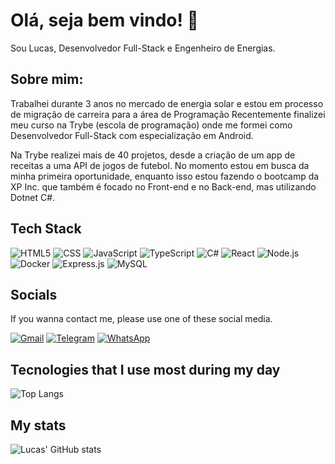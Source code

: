 # Olá, seja bem vindo! 👋

Sou Lucas, Desenvolvedor Full-Stack e Engenheiro de Energias.

<div>
  <h2>Sobre mim:</h2>
</div>

Trabalhei durante 3 anos no mercado de energia solar e estou em processo de migração de carreira para a área de Programação
Recentemente finalizei meu curso na Trybe (escola de programação) onde me formei como Desenvolvedor Full-Stack com especialização em Android.


Na Trybe realizei mais de 40 projetos, desde a criação de um app de receitas a uma API de jogos de futebol.
No momento estou em busca da minha primeira oportunidade, enquanto isso estou fazendo o bootcamp da XP Inc. que também é focado no Front-end
e no Back-end, mas utilizando Dotnet C#.


<div>
  <h2>Tech Stack</h2>
</div>
  
![HTML5](https://img.shields.io/badge/HTML5-E34F26?style=for-the-badge&logo=html5&logoColor=white)
![CSS](https://img.shields.io/badge/CSS-1572B6?style=for-the-badge&logo=css3&logoColor=white)
![JavaScript](https://img.shields.io/badge/JavaScript-F7DF1E?style=for-the-badge&logo=javascript&logoColor=black)
![TypeScript](https://img.shields.io/badge/TypeScript-007ACC?style=for-the-badge&logo=typescript&logoColor=white)
![C#](https://img.shields.io/badge/c%23-%23239120.svg?style=for-the-badge&logo=csharp&logoColor=white)
![React](https://img.shields.io/badge/React-61DAFB?style=for-the-badge&logo=react&logoColor=white)
![Node.js](https://img.shields.io/badge/Node.js-43853D?style=for-the-badge&logo=node.js&logoColor=white)
![Docker](https://img.shields.io/badge/Docker-2496ED?style=for-the-badge&logo=docker&logoColor=white)
![Express.js](https://img.shields.io/badge/Express.js-000000?style=for-the-badge&logo=express&logoColor=white)
![MySQL](https://img.shields.io/badge/MySQL-4479A1?style=for-the-badge&logo=mysql&logoColor=white)



<div>
  <h2>Socials</h2>
</div>
If you wanna contact me, please use one of these social media.

[![Gmail](https://img.shields.io/badge/Gmail-D14836?style=for-the-badge&logo=gmail&logoColor=white)](mailto:englucascbmelo@gmail.com)
[![Telegram](https://img.shields.io/badge/Telegram-2CA5E0?style=for-the-badge&logo=telegram&logoColor=white)](https://t.me/lucaspuskas)
[![WhatsApp](https://img.shields.io/badge/WhatsApp-25D366?style=for-the-badge&logo=whatsapp&logoColor=white)](https://wa.me/+5583996410936)

<div>
  <h2>Tecnologies that I use most during my day</h2>
</div>

![Top Langs](https://github-readme-stats.vercel.app/api/top-langs/?username=devLucasCBMelo&langs_count=8)

## My stats

![Lucas' GitHub stats](https://github-readme-stats.vercel.app/api?username=devLucasCBMelo&show_icons=true&theme=merko)

<!--
**devLucasCBMelo/devLucasCBMelo** is a ✨ _special_ ✨ repository because its `README.md` (this file) appears on your GitHub profile.

Here are some ideas to get you started:

- 🔭 I’m currently working on ...
- 🌱 I’m currently learning ...
- 👯 I’m looking to collaborate on ...
- 🤔 I’m looking for help with ...
- 💬 Ask me about ...
- 📫 How to reach me: ...
- 😄 Pronouns: ...
- ⚡ Fun fact: ...
-->

